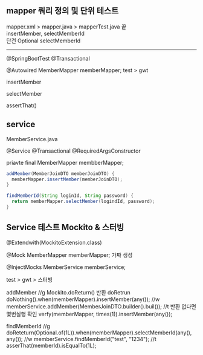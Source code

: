 ## mapper 쿼리 정의 및 단위 테스트
mapper.xml > mapper.java > mapperTest.java 끝
<br/>
insertMember, selectMemberId
<br/>
단건 Optional<Long> selectMemberId

----
@SpringBootTest
@Transactional

@Autowired MemberMapper memberMapper;
test > gwt 

insertMember

selectMember

assertThat()

## service
MemberService.java

@Service
@Transactional
@RequiredArgsConstructor

priavte final MemberMapper membberMapper;

```JAVA
addMember(MemberJoinDTO memberJoinDTO) {
  memberMapper.insertMember(memberJoinDTO);
}
```



```JAVA
findMemberId(String loginId, String password) {
  return memberMapper.selectMember(logindId, password);
}
```

## Service 테스트 Mockito & 스터빙
@Extendwith(MockitoExtension.class)

@Mock 
MemberMapper memberMapper; 가짜 생성

@InjectMocks
MemberService memberService;

test > gwt > 스터빙

addMember
//g
Mockito.doReturn()
반환 doRetrun
doNothing().when(memberMapper).insertMember(any());
//w
memberService.addMember(MemberJoinDTO.builder().buil());
//t 반환 없다면 몇번실행 확인
verfy(memberMapper, times(1)).insertMember(any());

findMemberId
//g
doReteturn(Optional.of(1L)).when(memberMapper).selectMemberId(any(), any());
//w
memberService.findMemberId("test", "1234");
//t
asserThat(memberId).isEqualTo(1L);


